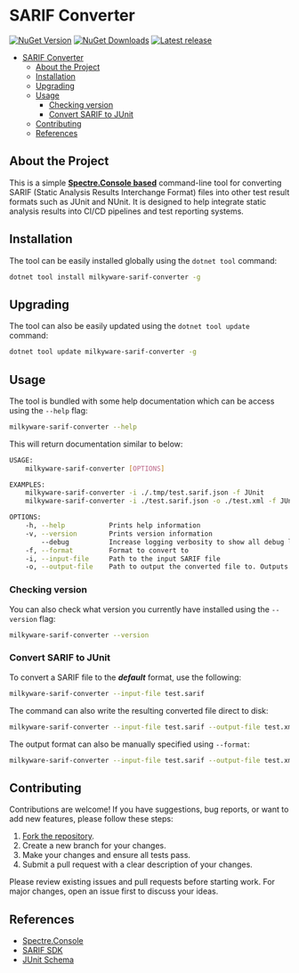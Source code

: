 # SARIF Converter

[![NuGet Version](https://img.shields.io/nuget/v/milkyware-sarif-converter)](https://www.nuget.org/packages/milkyware-sarif-converter)
[![NuGet Downloads](https://img.shields.io/nuget/dt/milkyware-sarif-converter)](https://www.nuget.org/packages/milkyware-sarif-converter)
[![Latest release](https://img.shields.io/github/v/release/milkyware/sarif-converter)](https://github.com/milkyware/sarif-converter/releases/latest)

- [SARIF Converter](#sarif-converter)
  - [About the Project](#about-the-project)
  - [Installation](#installation)
  - [Upgrading](#upgrading)
  - [Usage](#usage)
    - [Checking version](#checking-version)
    - [Convert SARIF to JUnit](#convert-sarif-to-junit)
  - [Contributing](#contributing)
  - [References](#references)

## About the Project

This is a simple **[Spectre.Console based](https://spectreconsole.net/)** command-line tool for converting SARIF (Static Analysis Results Interchange Format) files into other test result formats such as JUnit and NUnit. It is designed to help integrate static analysis results into CI/CD pipelines and test reporting systems.

## Installation

The tool can be easily installed globally using the `dotnet tool` command:

```sh
dotnet tool install milkyware-sarif-converter -g
```

## Upgrading

The tool can also be easily updated using the `dotnet tool update` command:

```sh
dotnet tool update milkyware-sarif-converter -g
```

## Usage

The tool is bundled with some help documentation which can be access using the `--help` flag:

```sh
milkyware-sarif-converter --help
```

This will return documentation similar to below:

```sh
USAGE:
    milkyware-sarif-converter [OPTIONS]

EXAMPLES:
    milkyware-sarif-converter -i ./.tmp/test.sarif.json -f JUnit
    milkyware-sarif-converter -i ./test.sarif.json -o ./test.xml -f JUnit

OPTIONS:
    -h, --help           Prints help information                                                 
    -v, --version        Prints version information                                              
        --debug          Increase logging verbosity to show all debug logs                       
    -f, --format         Format to convert to                                                    
    -i, --input-file     Path to the input SARIF file                                            
    -o, --output-file    Path to output the converted file to. Outputs to stdout if not specified
```

### Checking version

You can also check what version you currently have installed using the `--version` flag:

```sh
milkyware-sarif-converter --version
```

### Convert SARIF to JUnit

To convert a SARIF file to the ***default*** format, use the following:

```sh
milkyware-sarif-converter --input-file test.sarif
```

The command can also write the resulting converted file direct to disk:

```sh
milkyware-sarif-converter --input-file test.sarif --output-file test.xml
```

The output format can also be manually specified using `--format`:

```sh
milkyware-sarif-converter --input-file test.sarif --output-file test.xml --format JUnit
```

## Contributing

Contributions are welcome! If you have suggestions, bug reports, or want to add new features, please follow these steps:

1. [Fork the repository](https://github.com/milkyware/sarif-converter/fork).
2. Create a new branch for your changes.
3. Make your changes and ensure all tests pass.
4. Submit a pull request with a clear description of your changes.

Please review existing issues and pull requests before starting work. For major changes, open an issue first to discuss your ideas.

## References

- [Spectre.Console](https://spectreconsole.net/)
- [SARIF SDK](https://github.com/Microsoft/sarif-sdk)
- [JUnit Schema](https://github.com/testmoapp/junitxml)
